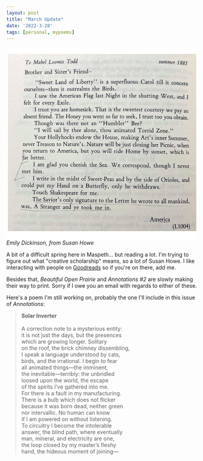 ```yaml
---
layout: post
title: "March Update"
date: '2022-3-28'
tags: [personal, mypoems]
---
```


![howe](/assets/howe.png)
<em>Emily Dickinson, from Susan Howe</em>

A bit of a difficult spring here in Maspeth... but reading a lot. I'm trying to figure out what "creative scholarship" means, so a lot of Susan Howe. I like interacting with people on <a href="https://www.goodreads.com/user/show/46654096-serena">Goodreads</a> so if you're on there, add me.

Besides that, <em>Beautiful Open Prairie</em> and <em>Annotations #2</em> are slowly making their way to print. Sorry if I owe you an email with regards to either of these.

Here's a poem I'm still working on, probably the one I'll include in this issue of <em>Annotations</em>:
<blockquote>
<b>Solar Inverter</b><br>
<br>
A correction note to a mysterious entity:<br>
it is not just the days, but the presences <br>
which are growing longer. Solitary <br>
on the roof, the brick chimney dissembling, <br>
I speak a language understood by cats,<br>
birds, and the irrational. I begin to fear<br>
all animated things—the imminent,<br>
the inevitable—terribly: the unbridled<br>
loosed upon the world, the escape<br>
of the spirits I’ve gathered into me.<br>
For there is a fault in my manufacturing.<br>
There is a bulb which does not flicker<br>
because it was born dead, neither green<br>
nor intervallic. No human can know<br>
if I am powered on without listening.<br>
To circuitry I become the intolerable<br>
answer, the blind path, where eventually<br>
man, mineral, and electricity are one,<br>
the loop closed by my master’s fleshy<br>
hand, the hideous moment of joining—
</blockquote>